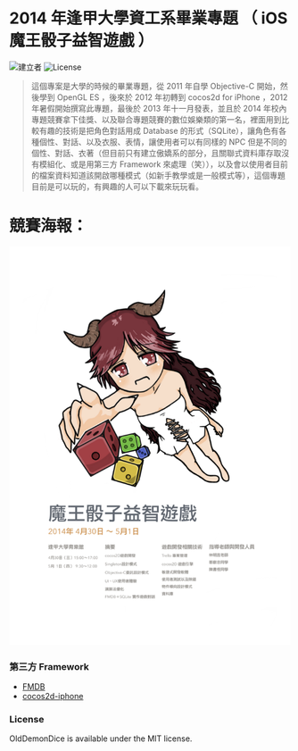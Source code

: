 # 2014 年逢甲大學資工系畢業專題 （ iOS 魔王骰子益智遊戲 ）

![建立者](https://img.shields.io/badge/建立者-Coody-orange.svg)
![License](https://img.shields.io/dub/l/vibe-d.svg)

>這個專案是大學的時候的畢業專題，從 2011 年自學 Objective-C 開始，然後學到 OpenGL ES ，後來於 2012 年初轉到 cocos2d for iPhone ，2012 年暑假開始撰寫此專題，最後於 2013 年十一月發表，並且於 2014 年校內專題競賽拿下佳獎、以及聯合專題競賽的數位娛樂類的第一名，裡面用到比較有趣的技術是把角色對話用成 Database 的形式（SQLite），讓角色有各種個性、對話、以及衣服、表情，讓使用者可以有同樣的 NPC 但是不同的個性、對話、衣著（但目前只有建立傲嬌系的部分，且關聯式資料庫存取沒有模組化、或是用第三方 Framework 來處理（笑）），以及會以使用者目前的檔案資料知道該開啟哪種模式（如新手教學或是一般模式等），這個專題目前是可以玩的，有興趣的人可以下載來玩玩看。

# 競賽海報：

![魔王骰子益智遊戲競賽海報](demo.png)

### 第三方 Framework
- [FMDB][]
- [cocos2d-iphone](https://cocos2d-x.org)


### License

OldDemonDice is available under the MIT license.

[FMDB]: https://github.com/ccgus/fmdb
